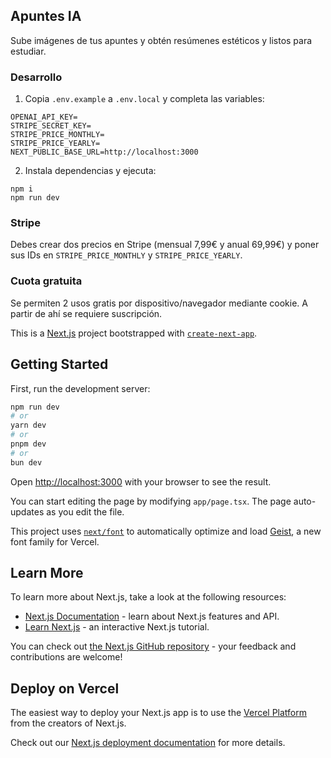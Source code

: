 ## Apuntes IA

Sube imágenes de tus apuntes y obtén resúmenes estéticos y listos para estudiar.

### Desarrollo

1. Copia `.env.example` a `.env.local` y completa las variables:

```
OPENAI_API_KEY=
STRIPE_SECRET_KEY=
STRIPE_PRICE_MONTHLY=
STRIPE_PRICE_YEARLY=
NEXT_PUBLIC_BASE_URL=http://localhost:3000
```

2. Instala dependencias y ejecuta:

```
npm i
npm run dev
```

### Stripe

Debes crear dos precios en Stripe (mensual 7,99€ y anual 69,99€) y poner sus IDs en `STRIPE_PRICE_MONTHLY` y `STRIPE_PRICE_YEARLY`.

### Cuota gratuita

Se permiten 2 usos gratis por dispositivo/navegador mediante cookie. A partir de ahí se requiere suscripción.

This is a [Next.js](https://nextjs.org) project bootstrapped with [`create-next-app`](https://nextjs.org/docs/app/api-reference/cli/create-next-app).

## Getting Started

First, run the development server:

```bash
npm run dev
# or
yarn dev
# or
pnpm dev
# or
bun dev
```

Open [http://localhost:3000](http://localhost:3000) with your browser to see the result.

You can start editing the page by modifying `app/page.tsx`. The page auto-updates as you edit the file.

This project uses [`next/font`](https://nextjs.org/docs/app/building-your-application/optimizing/fonts) to automatically optimize and load [Geist](https://vercel.com/font), a new font family for Vercel.

## Learn More

To learn more about Next.js, take a look at the following resources:

- [Next.js Documentation](https://nextjs.org/docs) - learn about Next.js features and API.
- [Learn Next.js](https://nextjs.org/learn) - an interactive Next.js tutorial.

You can check out [the Next.js GitHub repository](https://github.com/vercel/next.js) - your feedback and contributions are welcome!

## Deploy on Vercel

The easiest way to deploy your Next.js app is to use the [Vercel Platform](https://vercel.com/new?utm_medium=default-template&filter=next.js&utm_source=create-next-app&utm_campaign=create-next-app-readme) from the creators of Next.js.

Check out our [Next.js deployment documentation](https://nextjs.org/docs/app/building-your-application/deploying) for more details.

